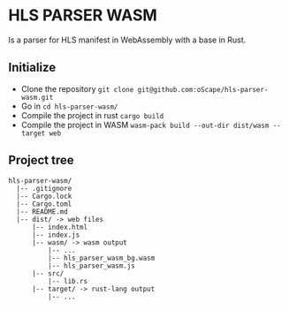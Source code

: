 # HLS PARSER WASM

Is a parser for HLS manifest in WebAssembly with a base in Rust.

## Initialize

* Clone the repository `git clone git@github.com:oScape/hls-parser-wasm.git`
* Go in `cd hls-parser-wasm/`
* Compile the project in rust `cargo build`
* Compile the project in WASM `wasm-pack build --out-dir dist/wasm --target web`

## Project tree
```
hls-parser-wasm/
  |-- .gitignore
  |-- Cargo.lock
  |-- Cargo.toml
  |-- README.md
  |-- dist/ -> web files
      |-- index.html
      |-- index.js
      |-- wasm/ -> wasm output
          |-- ...
          |-- hls_parser_wasm_bg.wasm
          |-- hls_parser_wasm.js
      |-- src/
          |-- lib.rs
      |-- target/ -> rust-lang output
          |-- ...
```
